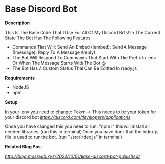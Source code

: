 # Base Discord Bot

**Description**
 
 This Is The Base Code That I Use For All Of My Discord Bots!
 In The Current State The Bot Has The Following Features:
  - Commands That Will: Send An Embed (!embed); Send A Message (!message); Reply To A Message (!reply)
  - The Bot Will Respond To Commands That Start With The Prefix In .env Or When The Message Starts With The Bot @
  - The Bot Has A Custom Status That Can Be Editted In ready.js
 
 **Requirements**
 
- NodeJS
- npm

**Setup**

In your .env you need to change:
 Token -> This needs to be your token for your discord bot *https://discord.com/developers/applications*

Once you have changed this you need to run: "npm i" this will install all needed libraries. (run this in terminal)
Once you have done that the index.js file is used to run the bot. (run "./src/index.js" in terminal)


**Related Blog Post**

*http://blog.mossyab.xyz/2023/10/01/base-discord-bot-published/*
